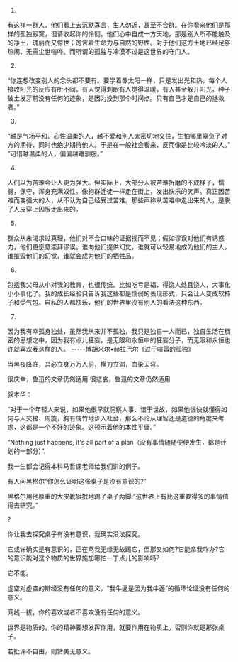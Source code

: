 1.
有这样一群人，他们看上去沉默寡言，生人勿近，甚至不合群。在你看来他们是那样的孤独寂寞，但请收起你的怜悯。他们心中自成一方天地，那是别人所不能触及的净土，瑰丽而又惊世；饱含着生命力与自然的野性。对于他们这方土地已经足够热闹，无需尘世喧哗。而所谓的孤独与冷漠不过是这世界的守门人。

2.
“你连想改变别人的念头都不要有。要学着像太阳一样，只是发出光和热，每个人接收阳光的反应有所不同，有人觉得刺眼有人觉得温暖，有人甚至躲开阳光。种子破土发芽前没有任何的迹象，是因为没到那个时间点。只有自己才是自己的拯救者。”

3.
“越是气场平和、心性温柔的人，越不爱和别人太密切地交往，生怕哪里辜负了对方的期待，同时也绝少期待他人。于是在一般社会看来，反而像是比较冷淡的人。”
“可惜越温柔的人，偏偏越难驯服。”

4.
人们以为苦难会让人更为强大。但实际上，大部分人被苦难折磨的不成样子，懦弱，保守，浑身充满奴性。像狗群迁徙一样走在街上，发出快乐的笑声。真正因苦难而变强大的人，从不认为自己经受过苦难。那些声称从苦难中走出来的人，是脱了人皮穿上囚服走出来的。

5.
群众从未渴求过真理，他们对不合口味的证据视而不见；假如谬误对他们有诱惑力，他们更愿意崇拜谬误。谁向他们提供幻觉，谁就可以轻易地成为他们的主人，谁摧毁他们的幻觉，谁就会成为他们的牺牲品。

6.
包括我父母从小对我的教育，也很传统。比如吃亏是福，得饶人处且饶人，大事化小小事化了。我的成长经验只告诉我这些都是懦弱的表现形式，只会让人变成软柿子和受气包。自私的人都快乐，他们的世界里没有别人的看法这种东西。

7.
因为我有幸孤身独处，虽然我从来并不孤独，我只是独自一人而已，独自生活在稠密的思想之中，因为我有点儿狂妄，是无限和永恒中的狂妄分子，而无限和永恒也许就喜欢我这样的人。
-----博胡米尔•赫拉巴尔《[过于喧嚣的孤独](https://www.zhihu.com/search?q=过于喧嚣的孤独&search_source=Entity&hybrid_search_source=Entity&hybrid_search_extra={"sourceType"%3A"answer"%2C"sourceId"%3A756020375})》



当黑夜降临，吾必立身万万人前，横刀立渊，血染天穹。



很庆幸，鲁迅的文章仍然适用
很悲哀，鲁迅的文章仍然适用



叔本华：

“对于一个年轻人来说，如果他很早就洞察人事、谙于世故，如果他很快就懂得如何与人交接、周旋，胸有成竹地步入社会，那么不论从理智还是道德的角度来考虑，这都是一个不好的迹象。这预示着他的本性平庸。”



“Nothing just happens, it's all part of a plan（没有事情随随便便发生，都是计划的一部分）”.



我一生都会记得本科马哲课老师给我们讲的例子。

有人问黑格尔“你怎么证明这张桌子是没有意识的?”

黑格尔用他厚重的大皮靴狠狠地踢了桌子两脚:“这世界上有比这重要得多的事情值得去研究。”

?

你让我去探究桌子有没有意识，我确实没法探究。

它或许确实是有意识的，正在骂我无缘无故踢它，但那又如何?它能拿我咋办?它的意识能对这个物质的世界施加哪怕一丁点儿的影响吗?

它不能。

虚空对虚空的辩经没有任何的意义，“我牛逼是因为我牛逼”的循环论证没有任何的意义。

网线一拔，你的喜欢或者不喜欢没有任何的意义。

世界是物质的，你的精神要想发挥作用，就要作用在物质上，否则你就是那张桌子。





若批评不自由，则赞美无意义。